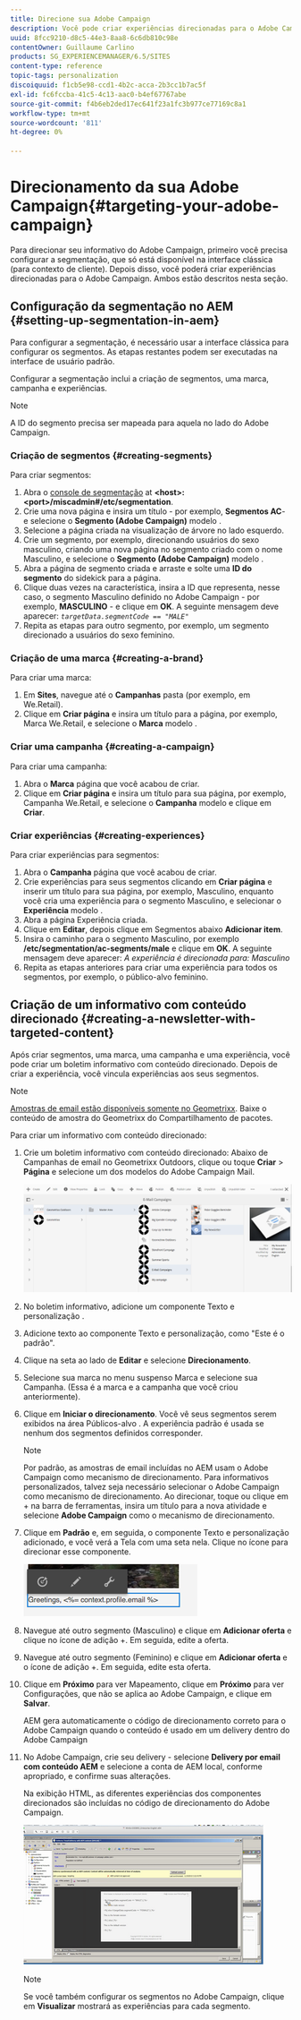 ```yaml
---
title: Direcione sua Adobe Campaign
description: Você pode criar experiências direcionadas para o Adobe Campaign após configurar a segmentação.
uuid: 8fcc9210-d8c5-44e3-8aa8-6c6db810c98e
contentOwner: Guillaume Carlino
products: SG_EXPERIENCEMANAGER/6.5/SITES
content-type: reference
topic-tags: personalization
discoiquuid: f1cb5e98-ccd1-4b2c-acca-2b3cc1b7ac5f
exl-id: fc6fccba-41c5-4c13-aac0-b4ef67767abe
source-git-commit: f4b6eb2ded17ec641f23a1fc3b977ce77169c8a1
workflow-type: tm+mt
source-wordcount: '811'
ht-degree: 0%

---
```


# Direcionamento da sua Adobe Campaign{#targeting-your-adobe-campaign}

Para direcionar seu informativo do Adobe Campaign, primeiro você precisa configurar a segmentação, que só está disponível na interface clássica (para contexto de cliente). Depois disso, você poderá criar experiências direcionadas para o Adobe Campaign. Ambos estão descritos nesta seção.

## Configuração da segmentação no AEM {#setting-up-segmentation-in-aem}

Para configurar a segmentação, é necessário usar a interface clássica para configurar os segmentos. As etapas restantes podem ser executadas na interface de usuário padrão.

Configurar a segmentação inclui a criação de segmentos, uma marca, campanha e experiências.

>[!NOTE]
>
>A ID do segmento precisa ser mapeada para aquela no lado do Adobe Campaign.

### Criação de segmentos {#creating-segments}

Para criar segmentos:

1. Abra o [console de segmentação](http://localhost:4502/miscadmin#/etc/segmentation) at **&lt;host>:&lt;port>/miscadmin#/etc/segmentation**.
1. Crie uma nova página e insira um título - por exemplo, **Segmentos AC**- e selecione o **Segmento (Adobe Campaign)** modelo .
1. Selecione a página criada na visualização de árvore no lado esquerdo.
1. Crie um segmento, por exemplo, direcionando usuários do sexo masculino, criando uma nova página no segmento criado com o nome Masculino, e selecione o **Segmento (Adobe Campaign)** modelo .
1. Abra a página de segmento criada e arraste e solte uma **ID do segmento** do sidekick para a página.
1. Clique duas vezes na característica, insira a ID que representa, nesse caso, o segmento Masculino definido no Adobe Campaign - por exemplo, **MASCULINO** - e clique em **OK**. A seguinte mensagem deve aparecer: *`targetData.segmentCode == "MALE"`*
1. Repita as etapas para outro segmento, por exemplo, um segmento direcionado a usuários do sexo feminino.

### Criação de uma marca {#creating-a-brand}

Para criar uma marca:

1. Em **Sites**, navegue até o **Campanhas** pasta (por exemplo, em We.Retail).
1. Clique em **Criar página** e insira um título para a página, por exemplo, Marca We.Retail, e selecione o **Marca** modelo .

### Criar uma campanha {#creating-a-campaign}

Para criar uma campanha:

1. Abra o **Marca** página que você acabou de criar.
1. Clique em **Criar página** e insira um título para sua página, por exemplo, Campanha We.Retail, e selecione o **Campanha** modelo e clique em **Criar**.

### Criar experiências {#creating-experiences}

Para criar experiências para segmentos:

1. Abra o **Campanha** página que você acabou de criar.
1. Crie experiências para seus segmentos clicando em **Criar página** e inserir um título para sua página, por exemplo, Masculino, enquanto você cria uma experiência para o segmento Masculino, e selecionar o **Experiência** modelo .
1. Abra a página Experiência criada.
1. Clique em **Editar**, depois clique em Segmentos abaixo **Adicionar item**.
1. Insira o caminho para o segmento Masculino, por exemplo **/etc/segmentation/ac-segments/male** e clique em **OK**. A seguinte mensagem deve aparecer: *A experiência é direcionada para: Masculino*
1. Repita as etapas anteriores para criar uma experiência para todos os segmentos, por exemplo, o público-alvo feminino.

## Criação de um informativo com conteúdo direcionado {#creating-a-newsletter-with-targeted-content}

Após criar segmentos, uma marca, uma campanha e uma experiência, você pode criar um boletim informativo com conteúdo direcionado. Depois de criar a experiência, você vincula experiências aos seus segmentos.

>[!NOTE]
>
>[Amostras de email estão disponíveis somente no Geometrixx](/help/sites-developing/we-retail.md). Baixe o conteúdo de amostra do Geometrixx do Compartilhamento de pacotes.

Para criar um informativo com conteúdo direcionado:

1. Crie um boletim informativo com conteúdo direcionado: Abaixo de Campanhas de email no Geometrixx Outdoors, clique ou toque **Criar** > **Página** e selecione um dos modelos do Adobe Campaign Mail.

   ![chlimage_1-188](assets/chlimage_1-188.png)

1. No boletim informativo, adicione um componente Texto e personalização .
1. Adicione texto ao componente Texto e personalização, como &quot;Este é o padrão&quot;.
1. Clique na seta ao lado de **Editar** e selecione **Direcionamento**.
1. Selecione sua marca no menu suspenso Marca e selecione sua Campanha. (Essa é a marca e a campanha que você criou anteriormente).
1. Clique em **Iniciar o direcionamento**. Você vê seus segmentos serem exibidos na área Públicos-alvo . A experiência padrão é usada se nenhum dos segmentos definidos corresponder.

   >[!NOTE]
   >
   >Por padrão, as amostras de email incluídas no AEM usam o Adobe Campaign como mecanismo de direcionamento. Para informativos personalizados, talvez seja necessário selecionar o Adobe Campaign como mecanismo de direcionamento. Ao direcionar, toque ou clique em + na barra de ferramentas, insira um título para a nova atividade e selecione **Adobe Campaign** como o mecanismo de direcionamento.

1. Clique em **Padrão** e, em seguida, o componente Texto e personalização adicionado, e você verá a Tela com uma seta nela. Clique no ícone para direcionar esse componente.

   ![chlimage_1-189](assets/chlimage_1-189.png)

1. Navegue até outro segmento (Masculino) e clique em **Adicionar oferta** e clique no ícone de adição +. Em seguida, edite a oferta.
1. Navegue até outro segmento (Feminino) e clique em **Adicionar oferta** e o ícone de adição +. Em seguida, edite esta oferta.
1. Clique em **Próximo** para ver Mapeamento, clique em **Próximo** para ver Configurações, que não se aplica ao Adobe Campaign, e clique em **Salvar**.

   AEM gera automaticamente o código de direcionamento correto para o Adobe Campaign quando o conteúdo é usado em um delivery dentro do Adobe Campaign

1. No Adobe Campaign, crie seu delivery - selecione **Delivery por email com conteúdo AEM** e selecione a conta de AEM local, conforme apropriado, e confirme suas alterações.

   Na exibição HTML, as diferentes experiências dos componentes direcionados são incluídas no código de direcionamento do Adobe Campaign.

   ![chlimage_1-190](assets/chlimage_1-190.png)

   >[!NOTE]
   >
   >Se você também configurar os segmentos no Adobe Campaign, clique em **Visualizar** mostrará as experiências para cada segmento.
